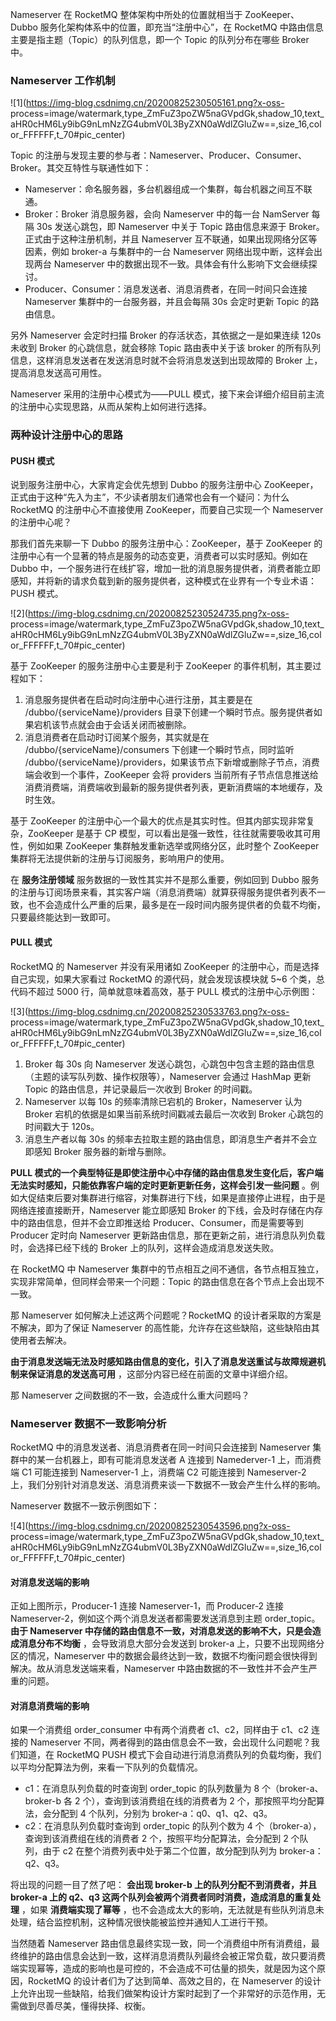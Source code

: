 Nameserver 在 RocketMQ 整体架构中所处的位置就相当于 ZooKeeper、Dubbo 服务化架构体系中的位置，即充当“注册中心”，在
RocketMQ 中路由信息主要是指主题（Topic）的队列信息，即一个 Topic 的队列分布在哪些 Broker 中。

### Nameserver 工作机制

![1](https://img-blog.csdnimg.cn/20200825230505161.png?x-oss-
process=image/watermark,type_ZmFuZ3poZW5naGVpdGk,shadow_10,text_aHR0cHM6Ly9ibG9nLmNzZG4ubmV0L3ByZXN0aWdlZGluZw==,size_16,color_FFFFFF,t_70#pic_center)

Topic 的注册与发现主要的参与者：Nameserver、Producer、Consumer、Broker。其交互特性与联通性如下：

  * Nameserver：命名服务器，多台机器组成一个集群，每台机器之间互不联通。
  * Broker：Broker 消息服务器，会向 Nameserver 中的每一台 NamServer 每隔 30s 发送心跳包，即 Nameserver 中关于 Topic 路由信息来源于 Broker。正式由于这种注册机制，并且 Nameserver 互不联通，如果出现网络分区等因素，例如 broker-a 与集群中的一台 Nameserver 网络出现中断，这样会出现两台 Nameserver 中的数据出现不一致。具体会有什么影响下文会继续探讨。
  * Producer、Consumer：消息发送者、消息消费者，在同一时间只会连接 Nameserver 集群中的一台服务器，并且会每隔 30s 会定时更新 Topic 的路由信息。

另外 Nameserver 会定时扫描 Broker 的存活状态，其依据之一是如果连续 120s 未收到 Broker 的心跳信息，就会移除 Topic
路由表中关于该 broker 的所有队列信息，这样消息发送者在发送消息时就不会将消息发送到出现故障的 Broker 上，提高消息发送高可用性。

Nameserver 采用的注册中心模式为——PULL 模式，接下来会详细介绍目前主流的注册中心实现思路，从而从架构上如何进行选择。

### 两种设计注册中心的思路

#### **PUSH 模式**

说到服务注册中心，大家肯定会优先想到 Dubbo 的服务注册中心 ZooKeeper，正式由于这种“先入为主”，不少读者朋友们通常也会有一个疑问：为什么
RocketMQ 的注册中心不直接使用 ZooKeeper，而要自己实现一个 Nameserver 的注册中心呢？

那我们首先来聊一下 Dubbo 的服务注册中心：ZooKeeper，基于 ZooKeeper
的注册中心有一个显著的特点是服务的动态变更，消费者可以实时感知。例如在 Dubbo
中，一个服务进行在线扩容，增加一批的消息服务提供者，消费者能立即感知，并将新的请求负载到新的服务提供者，这种模式在业界有一个专业术语：PUSH 模式。

![2](https://img-blog.csdnimg.cn/20200825230524735.png?x-oss-
process=image/watermark,type_ZmFuZ3poZW5naGVpdGk,shadow_10,text_aHR0cHM6Ly9ibG9nLmNzZG4ubmV0L3ByZXN0aWdlZGluZw==,size_16,color_FFFFFF,t_70#pic_center)

基于 ZooKeeper 的服务注册中心主要是利于 ZooKeeper 的事件机制，其主要过程如下：

  1. 消息服务提供者在启动时向注册中心进行注册，其主要是在 /dubbo/{serviceName}/providers 目录下创建一个瞬时节点。服务提供者如果宕机该节点就会由于会话关闭而被删除。
  2. 消息消费者在启动时订阅某个服务，其实就是在 /dubbo/{serviceName}/consumers 下创建一个瞬时节点，同时监听 /dubbo/{serviceName}/providers，如果该节点下新增或删除子节点，消费端会收到一个事件，ZooKeeper 会将 providers 当前所有子节点信息推送给消费消费端，消费端收到最新的服务提供者列表，更新消费端的本地缓存，及时生效。

基于 ZooKeeper 的注册中心一个最大的优点是其实时性。但其内部实现非常复杂，ZooKeeper 是基于 CP
模型，可以看出是强一致性，往往就需要吸收其可用性，例如如果 ZooKeeper 集群触发重新选举或网络分区，此时整个 ZooKeeper
集群将无法提供新的注册与订阅服务，影响用户的使用。

在 **服务注册领域** 服务数据的一致性其实并不是那么重要，例如回到 Dubbo
服务的注册与订阅场景来看，其实客户端（消息消费端）就算获得服务提供者列表不一致，也不会造成什么严重的后果，最多是在一段时间内服务提供者的负载不均衡，只要最终能达到一致即可。

#### PULL 模式

RocketMQ 的 Nameserver 并没有采用诸如 ZooKeeper 的注册中心，而是选择自己实现，如果大家看过 RocketMQ
的源代码，就会发现该模块就 5~6 个类，总代码不超过 5000 行，简单就意味着高效，基于 PULL 模式的注册中心示例图：

![3](https://img-blog.csdnimg.cn/20200825230533763.png?x-oss-
process=image/watermark,type_ZmFuZ3poZW5naGVpdGk,shadow_10,text_aHR0cHM6Ly9ibG9nLmNzZG4ubmV0L3ByZXN0aWdlZGluZw==,size_16,color_FFFFFF,t_70#pic_center)

  1. Broker 每 30s 向 Nameserver 发送心跳包，心跳包中包含主题的路由信息（主题的读写队列数、操作权限等），Nameserver 会通过 HashMap 更新 Topic 的路由信息，并记录最后一次收到 Broker 的时间戳。
  2. Nameserver 以每 10s 的频率清除已宕机的 Broker，Nameserver 认为 Broker 宕机的依据是如果当前系统时间戳减去最后一次收到 Broker 心跳包的时间戳大于 120s。
  3. 消息生产者以每 30s 的频率去拉取主题的路由信息，即消息生产者并不会立即感知 Broker 服务器的新增与删除。

**PULL 模式的一个典型特征是即使注册中心中存储的路由信息发生变化后，客户端无法实时感知，只能依靠客户端的定时更新更新任务，这样会引发一些问题**
。例如大促结束后要对集群进行缩容，对集群进行下线，如果是直接停止进程，由于是网络连接直接断开，Nameserver 能立即感知 Broker
的下线，会及时存储在内存中的路由信息，但并不会立即推送给 Producer、Consumer，而是需要等到 Producer 定时向 Nameserver
更新路由信息，那在更新之前，进行消息队列负载时，会选择已经下线的 Broker 上的队列，这样会造成消息发送失败。

在 RocketMQ 中 Nameserver 集群中的节点相互之间不通信，各节点相互独立，实现非常简单，但同样会带来一个问题：Topic
的路由信息在各个节点上会出现不一致。

那 Nameserver 如何解决上述这两个问题呢？RocketMQ 的设计者采取的方案是不解决，即为了保证 Nameserver
的高性能，允许存在这些缺陷，这些缺陷由其使用者去解决。

**由于消息发送端无法及时感知路由信息的变化，引入了消息发送重试与故障规避机制来保证消息的发送高可用** ，这部分内容已经在前面的文章中详细介绍。

那 Nameserver 之间数据的不一致，会造成什么重大问题吗？

### Nameserver 数据不一致影响分析

RocketMQ 中的消息发送者、消息消费者在同一时间只会连接到 Nameserver 集群中的某一台机器上，即有可能消息发送者 A 连接到
Namederver-1 上，而消费端 C1 可能连接到 Nameserver-1 上，消费端 C2 可能连接到 Nameserver-2
上，我们分别针对消息发送、消息消费来谈一下数据不一致会产生什么样的影响。

Nameserver 数据不一致示例图如下：

![4](https://img-blog.csdnimg.cn/20200825230543596.png?x-oss-
process=image/watermark,type_ZmFuZ3poZW5naGVpdGk,shadow_10,text_aHR0cHM6Ly9ibG9nLmNzZG4ubmV0L3ByZXN0aWdlZGluZw==,size_16,color_FFFFFF,t_70#pic_center)

#### **对消息发送端的影响**

正如上图所示，Producer-1 连接 Nameserver-1，而 Producer-2 连接
Nameserver-2，例如这个两个消息发送者都需要发送消息到主题 order_topic。 **由于 Nameserver
中存储的路由信息不一致，对消息发送的影响不大，只是会造成消息分布不均衡** ，会导致消息大部分会发送到 broker-a
上，只要不出现网络分区的情况，Nameserver 中的数据会最终达到一致，数据不均衡问题会很快得到解决。故从消息发送端来看，Nameserver
中路由数据的不一致性并不会产生严重的问题。

#### **对消息消费端的影响**

如果一个消费组 order_consumer 中有两个消费者 c1、c2，同样由于 c1、c2 连接的 Nameserver
不同，两者得到的路由信息会不一致，会出现什么问题呢？我们知道，在 RocketMQ PUSH
模式下会自动进行消息消费队列的负载均衡，我们以平均分配算法为例，来看一下队列的负载情况。

  * c1：在消息队列负载的时查询到 order_topic 的队列数量为 8 个（broker-a、broker-b 各 2 个），查询到该消费组在线的消费者为 2 个，那按照平均分配算法，会分配到 4 个队列，分别为 broker-a：q0、q1、q2、q3。
  * c2：在消息队列负载时查询到 order_topic 的队列个数为 4 个（broker-a），查询到该消费组在线的消费者 2 个，按照平均分配算法，会分配到 2 个队列，由于 c2 在整个消费列表中处于第二个位置，故分配到队列为 broker-a：q2、q3。

将出现的问题一目了然了吧： **会出现 broker-b 上的队列分配不到消费者，并且 broker-a 上的 q2、q3
这两个队列会被两个消费者同时消费，造成消息的重复处理** ，如果 **消费端实现了幂等**
，也不会造成太大的影响，无法就是有些队列消息未处理，结合监控机制，这种情况很快能被监控并通知人工进行干预。

当然随着 Nameserver
路由信息最终实现一致，同一个消费组中所有消费组，最终维护的路由信息会达到一致，这样消息消费队列最终会被正常负载，故只要消费端实现幂等，造成的影响也是可控的，不会造成不可估量的损失，就是因为这个原因，RocketMQ
的设计者们为了达到简单、高效之目的，在 Nameserver
的设计上允许出现一些缺陷，给我们做架构设计方案时起到了一个非常好的示范作用，无需做到尽善尽美，懂得抉择、权衡。


